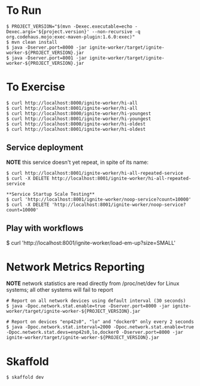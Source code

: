 # To Run

    $ PROJECT_VERSION="$(mvn -Dexec.executable=echo -Dexec.args='${project.version}' --non-recursive -q org.codehaus.mojo:exec-maven-plugin:1.6.0:exec)"
    $ mvn clean install
    $ java -Dserver.port=8000 -jar ignite-worker/target/ignite-worker-${PROJECT_VERSION}.jar
    $ java -Dserver.port=8001 -jar ignite-worker/target/ignite-worker-${PROJECT_VERSION}.jar

# To Exercise

    $ curl http://localhost:8000/ignite-worker/hi-all
    $ curl http://localhost:8001/ignite-worker/hi-all
    $ curl http://localhost:8000/ignite-worker/hi-youngest
    $ curl http://localhost:8001/ignite-worker/hi-youngest
    $ curl http://localhost:8000/ignite-worker/hi-oldest
    $ curl http://localhost:8001/ignite-worker/hi-oldest

## Service deployment

**NOTE** this service doesn't yet repeat, in spite of its name:

    $ curl http://localhost:8001/ignite-worker/hi-all-repeated-service
    $ curl -X DELETE http://localhost:8001/ignite-worker/hi-all-repeated-service

    **Service Startup Scale Testing**
    $ curl 'http://localhost:8001/ignite-worker/noop-service?count=10000'
    $ curl -X DELETE 'http://localhost:8001/ignite-worker/noop-service?count=10000'

## Play with workflows

   $ curl 'http://localhost:8001/ignite-worker/load-em-up?size=SMALL'

# Network Metrics Reporting

**NOTE** network statistics are read directly from /proc/net/dev for Linux systems; all other systems will fail to report

    # Report on all network devices using default interval (30 seconds)
    $ java -Dpoc.network.stat.enable=true -Dserver.port=8000 -jar ignite-worker/target/ignite-worker-${PROJECT_VERSION}.jar 

    # Report on devices "enp42s0", "lo" and "docker0" only every 2 seconds
    $ java -Dpoc.network.stat.interval=2000 -Dpoc.network.stat.enable=true -Dpoc.network.stat.devs=enp42s0,lo,docker0 -Dserver.port=8000 -jar ignite-worker/target/ignite-worker-${PROJECT_VERSION}.jar 

# Skaffold

    $ skaffold dev



